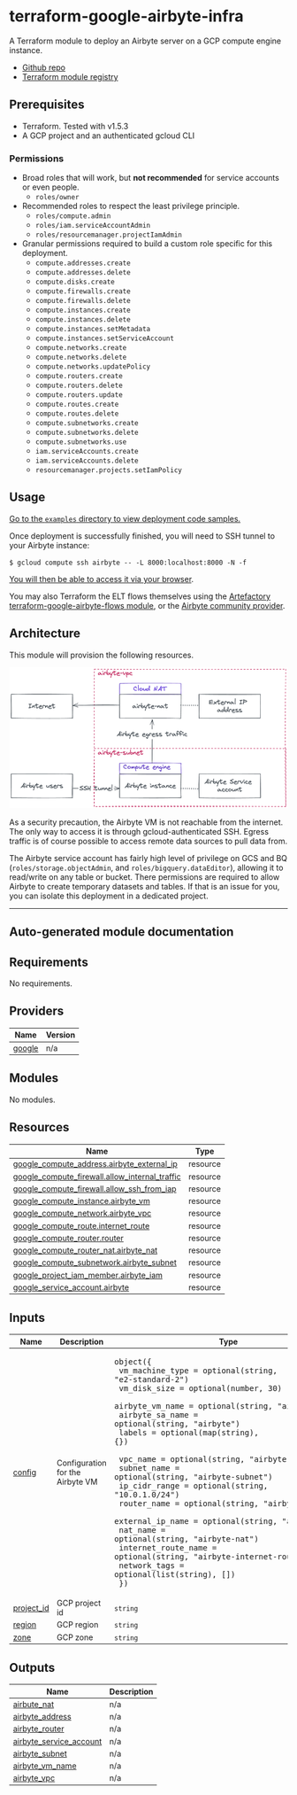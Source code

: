 # terraform-google-airbyte-infra

A Terraform module to deploy an Airbyte server on a GCP compute engine instance.

- [Github repo](https://github.com/artefactory/terraform-google-airbyte-infra)
- [Terraform module registry](https://registry.terraform.io/modules/artefactory/airbyte-infra/google/latest)

## Prerequisites

- Terraform. Tested with v1.5.3
- A GCP project and an authenticated gcloud CLI

### Permissions

  - Broad roles that will work, but **not recommended** for service accounts or even people.
    - `roles/owner`
  - Recommended roles to respect the least privilege principle.
    - `roles/compute.admin`
    - `roles/iam.serviceAccountAdmin`
    - `roles/resourcemanager.projectIamAdmin`
  - Granular permissions required to build a custom role specific for this deployment.
    - `compute.addresses.create`
    - `compute.addresses.delete`
    - `compute.disks.create`
    - `compute.firewalls.create`
    - `compute.firewalls.delete`
    - `compute.instances.create`
    - `compute.instances.delete`
    - `compute.instances.setMetadata`
    - `compute.instances.setServiceAccount`
    - `compute.networks.create`
    - `compute.networks.delete`
    - `compute.networks.updatePolicy`
    - `compute.routers.create`
    - `compute.routers.delete`
    - `compute.routers.update`
    - `compute.routes.create`
    - `compute.routes.delete`
    - `compute.subnetworks.create`
    - `compute.subnetworks.delete`
    - `compute.subnetworks.use`
    - `iam.serviceAccounts.create`
    - `iam.serviceAccounts.delete`
    - `resourcemanager.projects.setIamPolicy`

## Usage

[Go to the `examples` directory to view deployment code samples.](https://github.com/artefactory/terraform-google-airbyte-infra/tree/main/examples)

Once deployment is successfully finished, you will need to SSH tunnel to your Airbyte instance:

```shell
$ gcloud compute ssh airbyte -- -L 8000:localhost:8000 -N -f
```

[You will then be able to access it via your browser](http://localhost:8000).

You may also Terraform the ELT flows themselves using the [Artefactory terraform-google-airbyte-flows module](https://registry.terraform.io/modules/artefactory/airbyte-flows/google/latest), or the [Airbyte community provider](https://registry.terraform.io/providers/josephjohncox/airbyte/latest).

## Architecture

This module will provision the following resources.

![](docs/archi.png)

As a security precaution, the Airbyte VM is not reachable from the internet. The only way to access it is through gcloud-authenticated SSH. Egress traffic is of course possible to access remote data sources to pull data from.

The Airbyte service account has fairly high level of privilege on GCS and BQ (`roles/storage.objectAdmin`, and `roles/bigquery.dataEditor`), allowing it to read/write on any table or bucket. There permissions are required to allow Airbyte to create temporary datasets and tables. If that is an issue for you, you can isolate this deployment in a dedicated project.

--------
## Auto-generated module documentation

## Requirements

No requirements.

## Providers

| Name | Version |
|------|---------|
| <a name="provider_google"></a> [google](#provider\_google) | n/a |

## Modules

No modules.

## Resources

| Name | Type |
|------|------|
| [google_compute_address.airbyte_external_ip](https://registry.terraform.io/providers/hashicorp/google/latest/docs/resources/compute_address) | resource |
| [google_compute_firewall.allow_internal_traffic](https://registry.terraform.io/providers/hashicorp/google/latest/docs/resources/compute_firewall) | resource |
| [google_compute_firewall.allow_ssh_from_iap](https://registry.terraform.io/providers/hashicorp/google/latest/docs/resources/compute_firewall) | resource |
| [google_compute_instance.airbyte_vm](https://registry.terraform.io/providers/hashicorp/google/latest/docs/resources/compute_instance) | resource |
| [google_compute_network.airbyte_vpc](https://registry.terraform.io/providers/hashicorp/google/latest/docs/resources/compute_network) | resource |
| [google_compute_route.internet_route](https://registry.terraform.io/providers/hashicorp/google/latest/docs/resources/compute_route) | resource |
| [google_compute_router.router](https://registry.terraform.io/providers/hashicorp/google/latest/docs/resources/compute_router) | resource |
| [google_compute_router_nat.airbyte_nat](https://registry.terraform.io/providers/hashicorp/google/latest/docs/resources/compute_router_nat) | resource |
| [google_compute_subnetwork.airbyte_subnet](https://registry.terraform.io/providers/hashicorp/google/latest/docs/resources/compute_subnetwork) | resource |
| [google_project_iam_member.airbyte_iam](https://registry.terraform.io/providers/hashicorp/google/latest/docs/resources/project_iam_member) | resource |
| [google_service_account.airbyte](https://registry.terraform.io/providers/hashicorp/google/latest/docs/resources/service_account) | resource |

## Inputs

| Name | Description | Type | Default | Required |
|------|-------------|------|---------|:--------:|
| <a name="input_config"></a> [config](#input\_config) | Configuration for the Airbyte VM | <pre>object({<br>    vm_machine_type = optional(string, "e2-standard-2")<br>    vm_disk_size    = optional(number, 30)<br>    airbyte_vm_name = optional(string, "airbyte")<br>    airbyte_sa_name = optional(string, "airbyte")<br>    labels          = optional(map(string), {})<br><br>    vpc_name            = optional(string, "airbyte-vpc")<br>    subnet_name         = optional(string, "airbyte-subnet")<br>    ip_cidr_range       = optional(string, "10.0.1.0/24")<br>    router_name         = optional(string, "airbyte-router")<br>    external_ip_name    = optional(string, "airbyte-ip")<br>    nat_name            = optional(string, "airbyte-nat")<br>    internet_route_name = optional(string, "airbyte-internet-route")<br>    network_tags        = optional(list(string), [])<br>  })</pre> | `{}` | no |
| <a name="input_project_id"></a> [project\_id](#input\_project\_id) | GCP project id | `string` | n/a | yes |
| <a name="input_region"></a> [region](#input\_region) | GCP region | `string` | n/a | yes |
| <a name="input_zone"></a> [zone](#input\_zone) | GCP zone | `string` | n/a | yes |

## Outputs

| Name | Description |
|------|-------------|
| <a name="output_airbute_nat"></a> [airbute\_nat](#output\_airbute\_nat) | n/a |
| <a name="output_airbyte_address"></a> [airbyte\_address](#output\_airbyte\_address) | n/a |
| <a name="output_airbyte_router"></a> [airbyte\_router](#output\_airbyte\_router) | n/a |
| <a name="output_airbyte_service_account"></a> [airbyte\_service\_account](#output\_airbyte\_service\_account) | n/a |
| <a name="output_airbyte_subnet"></a> [airbyte\_subnet](#output\_airbyte\_subnet) | n/a |
| <a name="output_airbyte_vm_name"></a> [airbyte\_vm\_name](#output\_airbyte\_vm\_name) | n/a |
| <a name="output_airbyte_vpc"></a> [airbyte\_vpc](#output\_airbyte\_vpc) | n/a |
